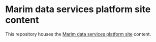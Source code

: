 # Marim data services platform site content

This repository houses the [Marim data services platform site](https://www.marimplatform.dev) content.
